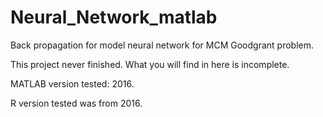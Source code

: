# Neural_Network_matlab

Back propagation for model neural network for MCM Goodgrant problem.

This project never finished. What you will find in here is incomplete.

MATLAB version tested: 2016.

R version tested was from 2016.
